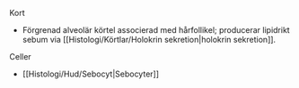 Kort
- Förgrenad alveolär körtel associerad med hårfollikel; producerar lipidrikt sebum via [[Histologi/Körtlar/Holokrin sekretion|holokrin sekretion]].

Celler
- [[Histologi/Hud/Sebocyt|Sebocyter]]

